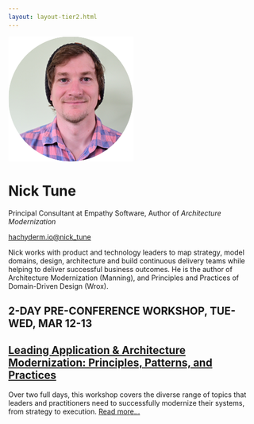 ```yaml
---
layout: layout-tier2.html
---
```

<div class="container section featured-speaker">
    <div class="row">
      <div class="col-xs-12 col-sm-2 img-container">
        <img class="speaker-page-img" src="../img/speakers/Nick-Tune-ON.png" />
        </div>
      <div class="col-xs-12 col-sm-10 copy-container">
        <h1 class="speaker-header">Nick Tune</h1>
        <span class="speaker-subtitle">Principal Consultant at Empathy Software, Author of <em>Architecture Modernization</em></span>
        <p><a class="speaker-handle" href="hachyderm.io@nick_tune" target="_blank">hachyderm.io@nick_tune</a></p>
        <p>Nick works with product and technology leaders to map strategy, model domains, design, architecture and build continuous delivery teams while helping to deliver successful business outcomes. He is the author of Architecture Modernization (Manning), and Principles and Practices of Domain-Driven Design (Wrox).</p>
        <h2>2-DAY PRE-CONFERENCE WORKSHOP, TUE-WED, MAR 12-13</h2>
        <h2 class="gold"><a href="../workshops/leading-application-and-architecture-modernization.html">Leading Application & Architecture Modernization: Principles, Patterns, and Practices</a></h2>
        <p>
Over two full days, this workshop covers the diverse range of topics that leaders and practitioners need to successfully modernize their systems, from strategy to execution. <a href="../workshops/leading-application-and-architecture-modernization.html">Read more...</a></p>
      </div>
    </div>
  </div>